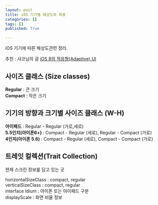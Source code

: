 ```yaml
---
layout: post
title: iOS 기기별 해상도와 좌표
categories: []
tags: []
published: True

---
```


iOS 기기에 따른 해상도관련 정리.

추천 : 샤코님의 글 [iOS 8의 적응형(Adaptive) UI](http://www.shako.net/blog/ios8-adaptive-ui-explained/)


## 사이즈 클래스 (Size classes)
**Regular** : 큰 크기<br>
**Compact** : 작은 크기<br>

## 기기의 방향과 크기별 사이즈 클래스 (W-H)

**아이패드** : Regular - Regular (가로,세로)<br>
**5.5인치(아이폰6+)** : Compact - Regular (세로), Regular - Compact (가로)<br>
**4인치(아이폰 5.6)** : Compact - Regular (세로), Compact - Compact (가로)<br>

## 트레잇 컬렉션(Trait Collection)
현재 스크린 정보를 담고 있는 곳

horizontalSizeClass : compact, regular<br>
verticalSizeClass : compact, regular<br>
interface Idium : 아이폰 또는 아이패드 구분<br>
displayScale : 화면 비율 정보<br>
